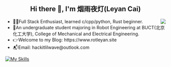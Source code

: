 <h2 align="center"> Hi there 👋, I'm 烟雨夜灯(Leyan Cai)</h2>


<img align="right" src="https://github-readme-stats.vercel.app/api?username=Hustle28214&show_icons=true&icon_color=11659A&hide_title=true&text_color=E9F1F6&bg_color=00000000&hide_border=true"/>

<ul>
  <li> 👩‍💻Full Stack Enthusiast, learned c/cpp/python, Rust beginner.</li>
  <li> 🧪An undergraduate student majoring in Robot Engineering at BUCT(北京化工大学), College of Mechanical and Electrical Engineering.</li>
  <li> 👉Welcome to my Blog: https://www.rotleyan.site</li>
  <li> 📬Email: hackitlilwave@outlook.com</li>
</ul>

[![My Skills](https://skillicons.dev/icons?i=c,cpp,py,js,react,linux,opencv,sklearn,qt,html,css,ros,figma,ts,prisma,rust,vscode)](https://skillicons.dev)



